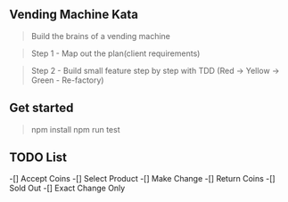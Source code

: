 

## Vending Machine Kata

> Build the brains of a vending machine

> Step 1 - Map out the plan(client requirements)

> Step 2 - Build small feature step by step with TDD (Red -> Yellow -> Green - Re-factory)

## Get started

> npm install
> npm run test


## TODO List

-[] Accept Coins
-[] Select Product
-[] Make Change
-[] Return Coins
-[] Sold Out
-[] Exact Change Only
